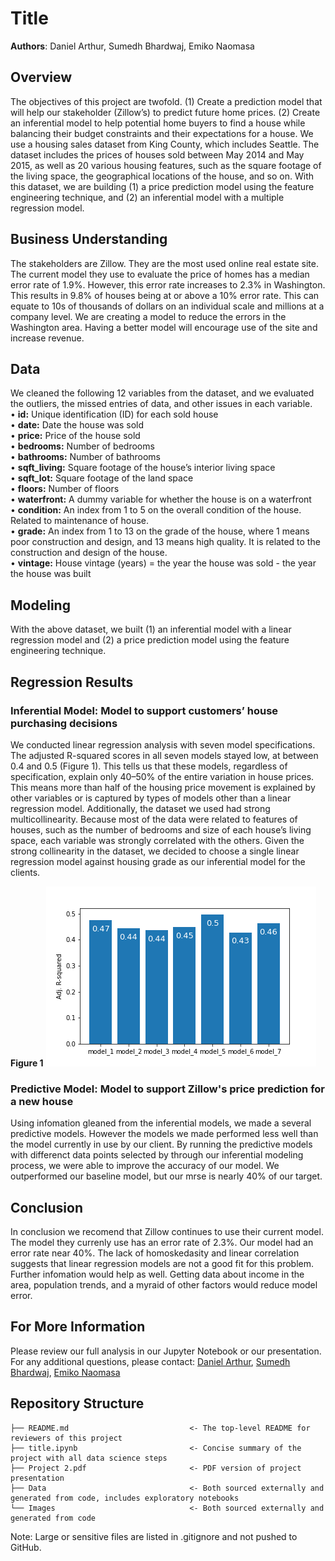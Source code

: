 # Title

**Authors**: Daniel Arthur, Sumedh Bhardwaj, Emiko Naomasa



## Overview
The objectives of this project are twofold. (1) Create a prediction model that will help our stakeholder (Zillow’s) to predict future home prices. (2) Create an inferential model to help potential home buyers to find a house while balancing their budget constraints and their expectations for a house. We use a housing sales dataset from King County, which includes Seattle. The dataset includes the prices of houses sold between May 2014 and May 2015, as well as 20 various housing features, such as the square footage of the living space, the geographical locations of the house, and so on. With this dataset, we are building (1) a price prediction model using the feature engineering technique, and (2) an inferential model with a multiple regression model. 

## Business Understanding 

The stakeholders are Zillow. They are the most used online real estate site. The current model they use to evaluate the price of homes has a median error rate of 1.9%. However, this error rate increases to 2.3% in Washington. This results in 9.8% of houses being at or above a 10% error rate. This can equate to 10s of thousands of dollars on an individual scale and millions at a company level. We are creating a model to reduce the errors in the Washington area. Having a better model will encourage use of the site and increase revenue.

## Data
We cleaned the following 12 variables from the dataset, and we evaluated the outliers, the missed entries of data, and other issues in each variable.\
•	**id:** Unique identification (ID) for each sold house \
•	**date:** Date the house was sold \
•	**price:** Price of the house sold \
•	**bedrooms:** Number of bedrooms \
•	**bathrooms:** Number of bathrooms \
•	**sqft_living:** Square footage of the house’s interior living space\
•	**sqft_lot:** Square footage of the land space\
•	**floors:** Number of floors\
•	**waterfront:** A dummy variable for whether the house is on a waterfront \
•	**condition:** An index from 1 to 5 on the overall condition of the house. Related to maintenance of house. \
•	**grade:** An index from 1 to 13 on the grade of the house, where 1 means poor construction and design, and 13 means high quality. It is related to the construction and design of the house. \
•	**vintage:** House vintage (years) = the year the house was sold - the year the house was built
   
## Modeling

With the above dataset, we built (1) an inferential model with a linear regression model and (2) a price prediction model using the feature engineering technique. 
  
## Regression Results

  ### Inferential Model: Model to support customers’ house purchasing decisions

   We conducted linear regression analysis with seven model specifications. The adjusted R-squared scores in all seven models stayed low, at between 0.4 and 0.5 (Figure 1). This tells us that these models, regardless of specification, explain only 40–50% of the entire variation in house prices. This means more than half of the housing price movement is explained by other variables or is captured by types of models other than a linear regression model. 
   Additionally, the dataset we used had strong multicollinearity. Because most of the data were related to features of houses, such as the number of bedrooms and size of each house’s living space, each variable was strongly correlated with the others. Given the strong collinearity in the dataset, we decided to choose a single linear regression model against housing grade as our inferential model for the clients. 

  **Figure 1**
![graph1](./Image/adj_r2.png)


  ### Predictive Model: Model to support Zillow's price prediction for a new house
  
   Using infomation gleaned from the inferential models, we made a several predictive models. However the models we made performed less well than the model currently in use by our client. By running the predictive models with differenct data points selected by through our inferential modeling process, we were able to improve the accuracy of our model. We outperformed our baseline model, but our mrse is nearly 40% of our target.
  
  
  
  



  
## Conclusion
  
   In conclusion we recomend that Zillow continues to use their current model. The model they currenly use has an error rate of 2.3%. Our model had an error rate near 40%. The lack of homoskedasity and linear correlation suggests that linear regression models are not a good fit for this problem. Further infomation would help as well. Getting data about income in the area, population trends, and a myraid of other factors would reduce model error. 
   
  
  
  
## For More Information 
Please review our full analysis in our Jupyter Notebook or our presentation.
For any additional questions, please contact: [Daniel Arthur](https://www.linkedin.com/in/daniel-arthur-472b59224/), [Sumedh Bhardwaj](https://www.linkedin.com/in/sumedh-bhardwaj-932767202/), [Emiko Naomasa](https://www.linkedin.com/in/emiko-n-58782158/) 

  
## Repository Structure

```
├── README.md                           <- The top-level README for reviewers of this project
├── title.ipynb                         <- Concise summary of the project with all data science steps
├── Project 2.pdf                       <- PDF version of project presentation
├── Data                                <- Both sourced externally and generated from code, includes exploratory notebooks
└── Images                              <- Both sourced externally and generated from code
```  
Note: Large or sensitive files are listed in .gitignore and not pushed to GitHub.

  
  
  
